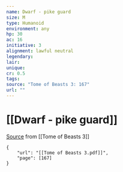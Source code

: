 ```yaml
---
name: Dwarf - pike guard
size: M
type: Humanoid
environment: any
hp: 30
ac: 16
initiative: 3
alignment: lawful neutral
legendary: 
lair: 
unique: 
cr: 0.5
tags: 
source: "Tome of Beasts 3: 167"
url: ""
---
```

# [[Dwarf - pike guard]]

[Source](zotero://open-pdf/library/items/BLGR9HVR?page=167) from [[Tome of Beasts 3]]

```pdf
{
	"url": "[[Tome of Beasts 3.pdf]]",
	"page": [167]
}
```

